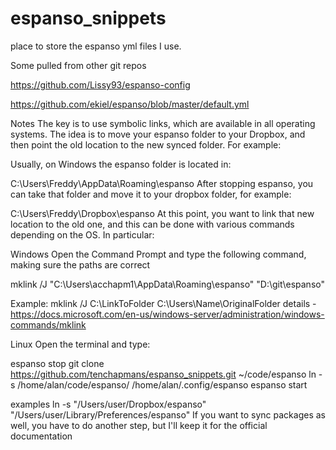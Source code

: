 # espanso_snippets
place to store the espanso yml files I use.   

Some pulled from other git repos

https://github.com/Lissy93/espanso-config

https://github.com/ekiel/espanso/blob/master/default.yml

Notes
The key is to use symbolic links, which are available in all operating systems. The idea is to move your espanso folder to your Dropbox, and then point the old location to the new synced folder. For example:

Usually, on Windows the espanso folder is located in:

C:\Users\Freddy\AppData\Roaming\espanso
After stopping espanso, you can take that folder and move it to your dropbox folder, for example:

C:\Users\Freddy\Dropbox\espanso
At this point, you want to link that new location to the old one, and this can be done with various commands depending on the OS. In particular:

Windows
Open the Command Prompt and type the following command, making sure the paths are correct

mklink /J "C:\Users\acchapm1\AppData\Roaming\espanso" "D:\git\espanso"

Example:
mklink /J C:\LinkToFolder C:\Users\Name\OriginalFolder
details - https://docs.microsoft.com/en-us/windows-server/administration/windows-commands/mklink


Linux
Open the terminal and type:

espanso stop
git clone https://github.com/tenchapmans/espanso_snippets.git ~/code/espanso
ln -s /home/alan/code/espanso/ /home/alan/.config/espanso
espanso start

examples
ln -s "/Users/user/Dropbox/espanso" "/Users/user/Library/Preferences/espanso"
If you want to sync packages as well, you have to do another step, but I'll keep it for the official documentation
